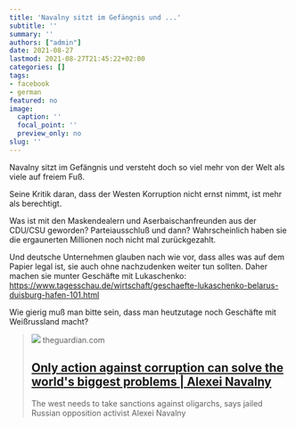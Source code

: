 ```yaml
---
title: 'Navalny sitzt im Gefängnis und ...'
subtitle: ''
summary: ''
authors: ["admin"]
date: 2021-08-27
lastmod: 2021-08-27T21:45:22+02:00
categories: []
tags:
- facebook
- german
featured: no
image:
  caption: ''
  focal_point: ''
  preview_only: no
slug: ''
---
```

Navalny sitzt im Gefängnis und versteht doch so viel mehr von der Welt als viele auf freiem Fuß. 

Seine Kritik daran, dass der Westen Korruption nicht ernst nimmt, ist mehr als berechtigt. 

Was ist mit den Maskendealern und Aserbaischanfreunden aus der CDU/CSU geworden? Parteiausschluß und dann? Wahrscheinlich haben sie die ergaunerten Millionen noch nicht mal zurückgezahlt.

Und deutsche Unternehmen glauben nach wie vor, dass alles was auf dem Papier legal ist, sie auch ohne nachzudenken weiter tun sollten. Daher machen sie munter Geschäfte mit Lukaschenko: https://www.tagesschau.de/wirtschaft/geschaefte-lukaschenko-belarus-duisburg-hafen-101.html 

Wie gierig muß man bitte sein, dass man heutzutage noch Geschäfte mit Weißrussland macht?
> [![](https://i.guim.co.uk/img/media/216bc7387da62fbdc6dfbb4b9821a402a550ae08/0_144_3500_2100/master/3500.jpg?width=1200&height=630&quality=85&auto=format&fit=crop&overlay-align=bottom%2Cleft&overlay-width=100p&overlay-base64=L2ltZy9zdGF0aWMvb3ZlcmxheXMvdGctb3BpbmlvbnMucG5n&enable=upscale&s=fc7b844448bdc4766786bc585cca0e29)](https://www.theguardian.com/commentisfree/2021/aug/19/action-against-corruption-russian-sanctions-oligarchs-alexei-navalny)
> theguardian.com
> ## [Only action against corruption can solve the world's biggest problems | Alexei Navalny](https://www.theguardian.com/commentisfree/2021/aug/19/action-against-corruption-russian-sanctions-oligarchs-alexei-navalny)
>
>The west needs to take sanctions against oligarchs, says jailed Russian opposition activist Alexei Navalny


